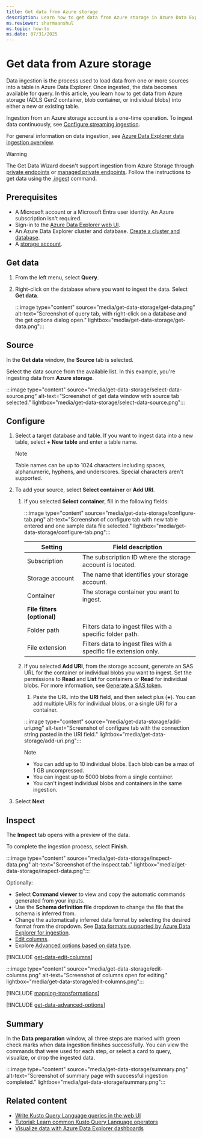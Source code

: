 ```yaml
---
title: Get data from Azure storage
description: Learn how to get data from Azure storage in Azure Data Explorer.
ms.reviewer: sharmaanshul
ms.topic: how-to
ms.date: 07/31/2025
---
```


# Get data from Azure storage

Data ingestion is the process used to load data from one or more sources into a table in Azure Data Explorer. Once ingested, the data becomes available for query. In this article, you learn how to get data from Azure storage (ADLS Gen2 container, blob container, or individual blobs) into either a new or existing table.

Ingestion from an Azure storage account is a one-time operation. To ingest data continuously, see [Configure streaming ingestion](ingest-data-streaming.md).

For general information on data ingestion, see [Azure Data Explorer data ingestion overview](ingest-data-overview.md).

> [!WARNING]
>
> The Get Data Wizard doesn't support ingestion from Azure Storage through [private endpoints](security-network-private-endpoint.md) or [managed private endpoints](security-network-private-endpoint.md#managed-private-endpoints). Follow the instructions to get data using the [.ingest](/kusto/management/data-ingestion/ingest-from-storage-queued?view=azure-data-explorer&preserve-view=true) command.

## Prerequisites

* A Microsoft account or a Microsoft Entra user identity. An Azure subscription isn't required.
* Sign-in to the [Azure Data Explorer web UI](https://dataexplorer.azure.com/home).
* An Azure Data Explorer cluster and database. [Create a cluster and database](create-cluster-and-database.md).
* A [storage account](/azure/storage/common/storage-quickstart-create-account?tabs=azure-portal).

## Get data

1. From the left menu, select **Query**.

1. Right-click on the database where you want to ingest the data. Select **Get data**.

    :::image type="content" source="media/get-data-storage/get-data.png" alt-text="Screenshot of query tab, with right-click on a database and the get options dialog open." lightbox="media/get-data-storage/get-data.png":::

## Source

In the **Get data** window, the **Source** tab is selected.

Select the data source from the available list. In this example, you're ingesting data from **Azure storage**.

:::image type="content" source="media/get-data-storage/select-data-source.png" alt-text="Screenshot of get data window with source tab selected." lightbox="media/get-data-storage/select-data-source.png":::

## Configure

1. Select a target database and table. If you want to ingest data into a new table, select **+ New table** and enter a table name.

    > [!NOTE]
    > Table names can be up to 1024 characters including spaces, alphanumeric, hyphens, and underscores. Special characters aren't supported.

1. To add your source, select **Select container** or **Add URI**.

    1. If you selected **Select container**, fill in the following fields:

        :::image type="content" source="media/get-data-storage/configure-tab.png" alt-text="Screenshot of configure tab with new table entered and one sample data file selected." lightbox="media/get-data-storage/configure-tab.png":::

        | **Setting**                | **Field description**  |
        |--------------------------|----------|
        | Subscription               | The subscription ID where the storage account is located.     |
        | Storage account      | The name that identifies your storage account.    |
        | Container                  | The storage container you want to ingest.   |
        | **File filters (optional)**       | |
        | Folder path| Filters data to ingest files with a specific folder path. |
        | File extension| Filters data to ingest files with a specific file extension only.|

    1. If you selected **Add URI**, from the storage account, generate an SAS URL for the container or individual blobs you want to ingest. Set the permissions to **Read** and **List** for containers or **Read** for individual blobs. For more information, see [Generate a SAS token](/kusto/api/connection-strings/generate-sas-token?view=azure-data-explorer&preserve-view=true).

        1. Paste the URL into the **URI** field, and then select plus (**+**). You can add multiple URIs for individual blobs, or a single URI for a container.

        :::image type="content" source="media/get-data-storage/add-uri.png" alt-text="Screenshot of configure tab with the connection string pasted in the URI field."  lightbox="media/get-data-storage/add-uri.png":::

        > [!NOTE]
        > * You can add up to 10 individual blobs. Each blob can be a max of 1 GB uncompressed.
        > * You can ingest up to 5000 blobs from a single container.
        > * You can't ingest individual blobs and containers in the same ingestion.

1. Select **Next**

## Inspect

The **Inspect** tab opens with a preview of the data.

To complete the ingestion process, select **Finish**.

:::image type="content" source="media/get-data-storage/inspect-data.png" alt-text="Screenshot of the inspect tab." lightbox="media/get-data-storage/inspect-data.png":::

Optionally:

* Select **Command viewer** to view and copy the automatic commands generated from your inputs.
* Use the **Schema definition file** dropdown to change the file that the schema is inferred from.
* Change the automatically inferred data format by selecting the desired format from the dropdown. See [Data formats supported by Azure Data Explorer for ingestion](ingestion-supported-formats.md).
* [Edit columns](#edit-columns).
* Explore [Advanced options based on data type](#advanced-options-based-on-data-type).

[!INCLUDE [get-data-edit-columns](includes/get-data-edit-columns.md)]

:::image type="content" source="media/get-data-storage/edit-columns.png" alt-text="Screenshot of columns open for editing." lightbox="media/get-data-storage/edit-columns.png":::

[!INCLUDE [mapping-transformations](includes/mapping-transformations.md)]

[!INCLUDE [get-data-advanced-options](includes/get-data-advanced-options.md)]

## Summary

In the **Data preparation** window, all three steps are marked with green check marks when data ingestion finishes successfully. You can view the commands that were used for each step, or select a card to query, visualize, or drop the ingested data.

:::image type="content" source="media/get-data-storage/summary.png" alt-text="Screenshot of summary page with successful ingestion completed." lightbox="media/get-data-storage/summary.png":::

## Related content

* [Write Kusto Query Language queries in the web UI](web-ui-kql.md)
* [Tutorial: Learn common Kusto Query Language operators](/kusto/query/tutorials/learn-common-operators?view=azure-data-explorer&preserve-view=true)
* [Visualize data with Azure Data Explorer dashboards](azure-data-explorer-dashboards.md)

